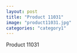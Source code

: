 ```yaml
---
layout: post
title: "Product 11031"
image: "product11031.jpg"
categories: "category1"
---
```

Product 11031
